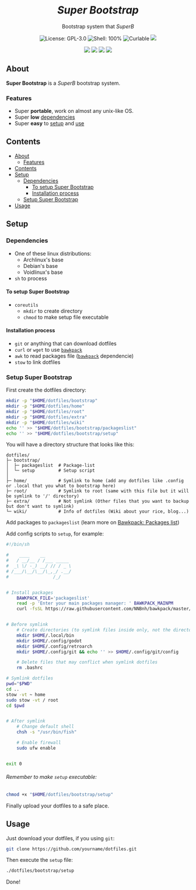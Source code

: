 <h1 align="center"><i>Super Bootstrap</i></h1>
<p align="center">Bootstrap system that <i>SuperB</i>
<p align="center"><img src="https://img.shields.io/github/license/NNBnh/b.sh?labelColor=073551&color=4EAA25&style=for-the-badge" alt="License: GPL-3.0"> <img src="https://img.shields.io/github/languages/top/NNBnh/b.sh?logo=gnu-bash&labelColor=073551&color=4EAA25&logoColor=FFFFFF&style=for-the-badge" alt="Shell: 100%"> <img src="https://img.shields.io/badge/curl-able-%234EAA25.svg?labelColor=073551&style=for-the-badge&logo=curl&logoColor=FFFFFF" alt="Curlable"> <img src="https://img.shields.io/github/last-commit/NNBnh/b.sh?labelColor=073551&color=4EAA25&style=for-the-badge">
<p align="center"><img src="https://img.shields.io/github/watchers/NNBnh/b.sh?labelColor=073551&color=4EAA25&style=flat-square"> <img src="https://img.shields.io/github/stars/NNBnh/b.sh?labelColor=073551&color=4EAA25&style=flat-square"> <img src="https://img.shields.io/github/forks/NNBnh/b.sh?labelColor=073551&color=4EAA25&style=flat-square"> <img src="https://img.shields.io/github/issues/NNBnh/b.sh?labelColor=073551&color=4EAA25&style=flat-square">

## About
**Super Bootstrap** is a *SuperB* bootstrap system.

### Features
- Super **portable**, work on almost any unix-like OS.
- Super **low** [dependencies](#dependencies)
- Super **easy** to [setup](#setup-super-bootstrap) and [use](#usage)

## Contents
- [About](#about)
  - [Features](#features)
- [Contents](#contents)
- [Setup](#setup)
  - [Dependencies](#dependencies)
    - [To setup Super Bootstrap](#to-setup-super-bootstrap)
    - [Installation process](#installation-process)
  - [Setup Super Bootstrap](#setup-superbootstrap)
- [Usage](#usage)

## Setup
### Dependencies
- One of these linux distributions:
  - Archlinux's base
  - Debian's base
  - Voidlinux's base
- `sh` to process

#### To setup Super Bootstrap
- `coreutils`
  - `mkdir` to create directory
  - `chmod` to make setup file executable

#### Installation process
- `git` or anything that can download dotfiles
- `curl` or `wget` to use [`bawkpack`](https://github.com/NNBnh/bawkpack)
- `awk` to read packages file ([`bawkpack`](https://github.com/NNBnh/bawkpack) dependencie)
- `stow` to link dotfiles

### Setup Super Bootstrap
First create the dotfiles directory:

```sh
mkdir -p "$HOME/dotfiles/bootstrap"
mkdir -p "$HOME/dotfiles/home"
mkdir -p "$HOME/dotfiles/root"
mkdir -p "$HOME/dotfiles/extra"
mkdir -p "$HOME/dotfiles/wiki"
echo '' >> "$HOME/dotfiles/bootstrap/packageslist"
echo '' >> "$HOME/dotfiles/bootstrap/setup"
```

You will have a directory structure that looks like this:

```
dotfiles/
├─ bootstrap/
│  ├─ packageslist  # Package-list
│  └─ setup         # Setup script
│
├─ home/            # Symlink to home (add any dotfiles like .config or .local that you what to bootstrap here)
├─ root/            # Symlink to root (same with this file but it will be symlink to '/' directory)
├─ extra/           # Not symlink (Other files that you want to backup but don't want to symlink)
└─ wiki/            # Info of dotfiles (Wiki about your rice, blog...)
```

Add packages to `packageslist` (learn more on [Bawkpack: Packages list](https://github.com/NNBnh/bawkpack#packages-list))

Add config scripts to `setup`, for example:

```sh
#!/bin/sh

#    ____    __
#   / __/__ / /___ _____
#  _\ \/ -_) __/ // / _ \
# /___/\__/\__/\_,_/ .__/
#                 /_/


# Install packages
    BAWKPACK_FILE='packageslist'
    read -p 'Enter your main packages manager: ' BAWKPACK_MAINPM
    curl -fsSL https://raw.githubusercontent.com/NNBnh/bawkpack/master/bawkpack | sh


# Before symlink
    # Create directories (to symlink files inside only, not the directory itself)
    mkdir $HOME/.local/bin
    mkdir $HOME/.config/godot
    mkdir $HOME/.config/retroarch
    mkdir $HOME/.config/git && echo '' >> $HOME/.config/git/config

    # Delete files that may conflict when symlink dotfiles
    rm .bashrc

# Symlink dotfiles
pwd="$PWD"
cd ..
stow -vt ~ home
sudo stow -vt / root
cd $pwd


# After symlink
    # Change default shell
    chsh -s "/usr/bin/fish"

    # Enable firewall
    sudo ufw enable


exit 0
```

###### Remember to make `setup` executable:

```sh
chmod +x "$HOME/dotfiles/bootstrap/setup"
```

Finally upload your dotfiles to a safe place.

## Usage
Just download your dotfiles, if you using `git`:

```sh
git clone https://github.com/yourname/dotfiles.git
```

Then execute the `setup` file:

```sh
./dotfiles/bootstrap/setup
```

Done!
